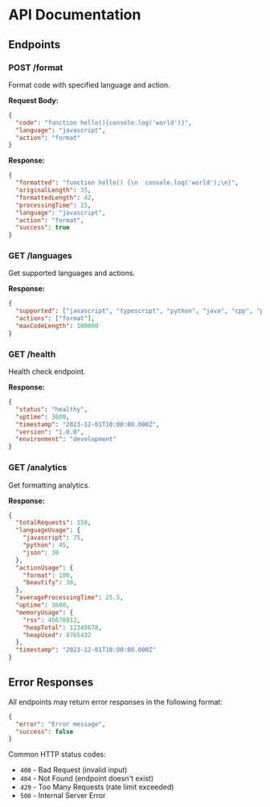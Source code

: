 # API Documentation

## Endpoints

### POST /format
Format code with specified language and action.

**Request Body:**
```json
{
  "code": "function hello(){console.log('world')}",
  "language": "javascript",
  "action": "format"
}
```

**Response:**
```json
{
  "formatted": "function hello() {\n  console.log('world');\n}",
  "originalLength": 35,
  "formattedLength": 42,
  "processingTime": 15,
  "language": "javascript",
  "action": "format",
  "success": true
}
```

### GET /languages
Get supported languages and actions.

**Response:**
```json
{
  "supported": ["javascript", "typescript", "python", "java", "cpp", "php", "sql", "json", "css", "html", "xml", "yaml"],
  "actions": ["format"],
  "maxCodeLength": 100000
}
```

### GET /health
Health check endpoint.

**Response:**
```json
{
  "status": "healthy",
  "uptime": 3600,
  "timestamp": "2023-12-01T10:00:00.000Z",
  "version": "1.0.0",
  "environment": "development"
}
```

### GET /analytics
Get formatting analytics.

**Response:**
```json
{
  "totalRequests": 150,
  "languageUsage": {
    "javascript": 75,
    "python": 45,
    "json": 30
  },
  "actionUsage": {
    "format": 100,
    "beautify": 30,
  },
  "averageProcessingTime": 25.5,
  "uptime": 3600,
  "memoryUsage": {
    "rss": 45678912,
    "heapTotal": 12345678,
    "heapUsed": 8765432
  },
  "timestamp": "2023-12-01T10:00:00.000Z"
}
```

## Error Responses

All endpoints may return error responses in the following format:

```json
{
  "error": "Error message",
  "success": false
}
```

Common HTTP status codes:
- `400` - Bad Request (invalid input)
- `404` - Not Found (endpoint doesn't exist)
- `429` - Too Many Requests (rate limit exceeded)
- `500` - Internal Server Error